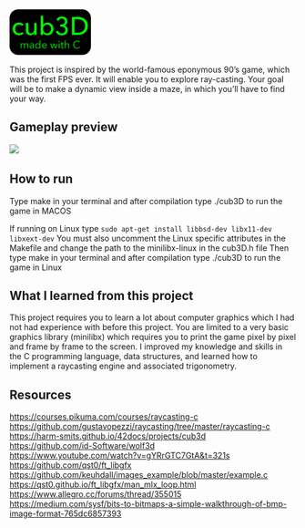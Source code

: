 <img src="./images/cub3D.png" width="143" height="80">

This project is inspired by the world-famous eponymous 90’s game, which was the first FPS ever. It will enable you to explore ray-casting. Your goal will be to make a dynamic view inside a maze, in which you’ll have to find your way.

## Gameplay preview

![](./images/cub3D.gif)

## How to run

Type make in your terminal and after compilation type ./cub3D to run the game in MACOS

If running on Linux type `sudo apt-get install libbsd-dev libx11-dev libxext-dev`
You must also uncomment the Linux specific attributes in the Makefile and change the path to the minilibx-linux in the cub3D.h file
Then type make in your terminal and after compilation type ./cub3D to run the game in Linux

## What I learned from this project

This project requires you to learn a lot about computer graphics which I had not had experience with before this project. You are limited to a very basic graphics library (minilibx) which requires you to print the game pixel by pixel and frame by frame to the screen. I improved my knowledge and skills in the C programming language, data structures, and learned how to implement a raycasting engine and associated trigonometry.

## Resources

https://courses.pikuma.com/courses/raycasting-c</br>
https://github.com/gustavopezzi/raycasting/tree/master/raycasting-c</br>
https://harm-smits.github.io/42docs/projects/cub3d</br>
https://github.com/id-Software/wolf3d</br>
https://www.youtube.com/watch?v=gYRrGTC7GtA&t=321s</br>
https://github.com/qst0/ft_libgfx</br>
https://github.com/keuhdall/images_example/blob/master/example.c</br>
https://qst0.github.io/ft_libgfx/man_mlx_loop.html</br>
https://www.allegro.cc/forums/thread/355015</br>
https://medium.com/sysf/bits-to-bitmaps-a-simple-walkthrough-of-bmp-image-format-765dc6857393
